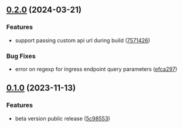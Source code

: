 ## [0.2.0](https://github.com/fingerprintjs/fingerprint-pro-akamai-proxy-integration/compare/v0.1.0...v0.2.0) (2024-03-21)


### Features

* support passing custom api url during build ([7571426](https://github.com/fingerprintjs/fingerprint-pro-akamai-proxy-integration/commit/75714266eb61c257ec437e077d1779af05cfc525))


### Bug Fixes

* error on regexp for ingress endpoint query parameters ([efca297](https://github.com/fingerprintjs/fingerprint-pro-akamai-proxy-integration/commit/efca29723f2f7fdc9247aa65bbbb901d9e91e382))

## [0.1.0](https://github.com/fingerprintjs/fingerprint-pro-akamai-integration-property-rules/compare/v0.0.1...v0.1.0) (2023-11-13)


### Features

* beta version public release ([5c98553](https://github.com/fingerprintjs/fingerprint-pro-akamai-integration-property-rules/commit/5c98553773b97cde3558f79d6e122cb34f7bd73c))
